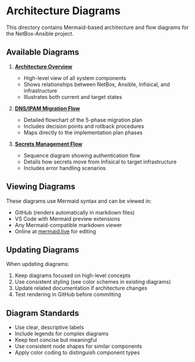 # Architecture Diagrams

This directory contains Mermaid-based architecture and flow diagrams for the NetBox-Ansible project.

## Available Diagrams

1. **[Architecture Overview](architecture-overview.md)**
   - High-level view of all system components
   - Shows relationships between NetBox, Ansible, Infisical, and infrastructure
   - Illustrates both current and target states

2. **[DNS/IPAM Migration Flow](dns-ipam-migration-flow.md)**
   - Detailed flowchart of the 5-phase migration plan
   - Includes decision points and rollback procedures
   - Maps directly to the implementation plan phases

3. **[Secrets Management Flow](secrets-management-flow.md)**
   - Sequence diagram showing authentication flow
   - Details how secrets move from Infisical to target infrastructure
   - Includes error handling scenarios

## Viewing Diagrams

These diagrams use Mermaid syntax and can be viewed in:
- GitHub (renders automatically in markdown files)
- VS Code with Mermaid preview extensions
- Any Mermaid-compatible markdown viewer
- Online at [mermaid.live](https://mermaid.live) for editing

## Updating Diagrams

When updating diagrams:
1. Keep diagrams focused on high-level concepts
2. Use consistent styling (see color schemes in existing diagrams)
3. Update related documentation if architecture changes
4. Test rendering in GitHub before committing

## Diagram Standards

- Use clear, descriptive labels
- Include legends for complex diagrams
- Keep text concise but meaningful
- Use consistent node shapes for similar components
- Apply color coding to distinguish component types